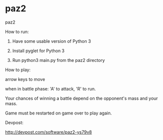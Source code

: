 # paz2
paz2 

How to run:

1. Have some usable version of Python 3

2. Install pyglet for Python 3

3. Run python3 main.py from the paz2 directory


How to play:

arrow keys to move

when in battle phase: 'A' to attack, 'R' to run.

Your chances of winning a battle depend on the opponent's mass and your mass. 

Game must be restarted on game over to play again.


Devpost:

http://devpost.com/software/paz2-ys79v8
